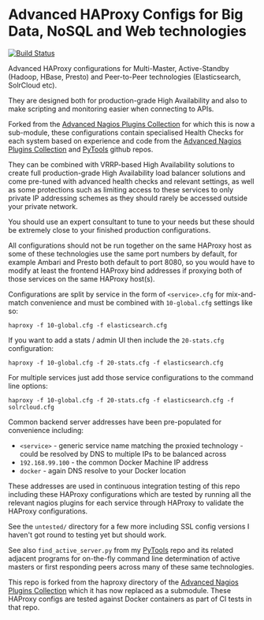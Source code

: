 Advanced HAProxy Configs for Big Data, NoSQL and Web technologies
===============================
[![Build Status](https://travis-ci.org/HariSekhon/haproxy-configs.svg?branch=master)](https://travis-ci.org/HariSekhon/haproxy-configs)

Advanced HAProxy configurations for Multi-Master, Active-Standby (Hadoop, HBase, Presto) and Peer-to-Peer technologies (Elasticsearch, SolrCloud etc).

They are designed both for production-grade High Availability and also to make scripting and monitoring easier when connecting to APIs.

Forked from the [Advanced Nagios Plugins Collection](https://github.com/harisekhon/nagios-plugins#advanced-nagios-plugins-collection) for which this is now a sub-module, these configurations contain specialised Health Checks for each system based on experience and code from the [Advanced Nagios Plugins Collection](https://github.com/harisekhon/nagios-plugins#advanced-nagios-plugins-collection) and [PyTools](https://github.com/harisekhon/pytools) github repos.

They can be combined with VRRP-based High Availability solutions to create full production-grade High Availability load balancer solutions and come pre-tuned with advanced health checks and relevant settings, as well as some protections such as limiting access to these services to only private IP addressing schemes as they should rarely be accessed outside your private network.

You should use an expert consultant to tune to your needs but these should be extremely close to your finished production configurations.

All configurations should not be run together on the same HAProxy host as some of these technologies use the same port numbers by default, for example Ambari and Presto both default to port 8080, so you would have to modify at least the frontend HAProxy bind addresses if proxying both of those services on the same HAProxy host(s).

Configurations are split by service in the form of ```<service>.cfg``` for mix-and-match convenience and must be combined with ```10-global.cfg``` settings like so:

```
haproxy -f 10-global.cfg -f elasticsearch.cfg
```

If you want to add a stats / admin UI then include the ```20-stats.cfg``` configuration:
```
haproxy -f 10-global.cfg -f 20-stats.cfg -f elasticsearch.cfg
```

For multiple services just add those service configurations to the command line options:
```
haproxy -f 10-global.cfg -f 20-stats.cfg -f elasticsearch.cfg -f solrcloud.cfg
```

Common backend server addresses have been pre-populated for convenience including:

- ```<service>``` - generic service name matching the proxied technology - could be resolved by DNS to multiple IPs to be balanced across
- ```192.168.99.100``` - the common Docker Machine IP address
- ```docker``` - again DNS resolve to your Docker location

These addresses are used in continuous integration testing of this repo including these HAProxy configurations which are tested by running all the relevant nagios plugins for each service through HAProxy to validate the HAProxy configurations.

See the ```untested/``` directory for a few more including SSL config versions I haven't got round to testing yet but should work.

See also ```find_active_server.py``` from my [PyTools](https://github.com/harisekhon/pytools) repo and its related adjacent programs for on-the-fly command line determination of active masters or first responding peers across many of these same technologies.

This repo is forked from the haproxy directory of the [Advanced Nagios Plugins Collection](https://github.com/harisekhon/nagios-plugins#advanced-nagios-plugins-collection) which it has now replaced as a submodule. These HAProxy configs are tested against Docker containers as part of CI tests in that repo.
